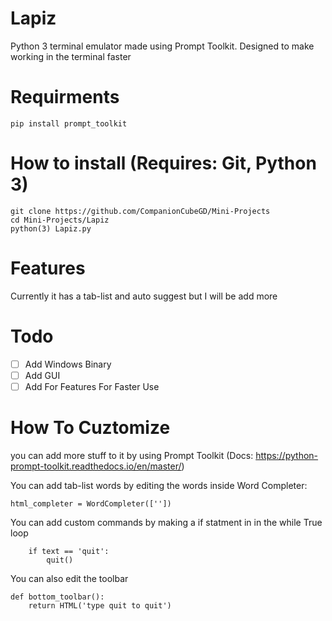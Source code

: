 # Lapiz
Python 3 terminal emulator made using Prompt Toolkit. Designed to make working in the terminal faster

# Requirments
```
pip install prompt_toolkit
```

# How to install (Requires: Git, Python 3)
```
git clone https://github.com/CompanionCubeGD/Mini-Projects
cd Mini-Projects/Lapiz
python(3) Lapiz.py
```

# Features
Currently it has a tab-list and auto suggest but I will be add more

# Todo
- [ ] Add Windows Binary
- [ ] Add GUI
- [ ] Add For Features For Faster Use

# How To Cuztomize
you can add more stuff to it by using Prompt Toolkit (Docs: https://python-prompt-toolkit.readthedocs.io/en/master/)

You can add tab-list words by editing the words inside Word Completer:
```
html_completer = WordCompleter([''])
```

You can add custom commands by making a if statment in in the while True loop
```
    if text == 'quit':
        quit()
```

You can also edit the toolbar
```
def bottom_toolbar():
    return HTML('type quit to quit')
```
